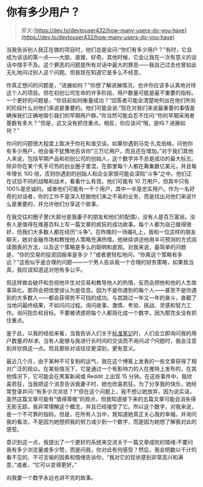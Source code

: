 # 你有多少用户？

> 原文:[https://dev.to/devtouser432/how-many-users-do-you-have](https://dev.to/devtouser432/how-many-users-do-you-have)

当我告诉别人我正在做的项目时，他们总是会问:“你们有多少用户？”有时，它会成为谈话的第一点——大胆、直接、好奇。其他时候，它会让我在一次有意义的谈话中措手不及。这个罪恶的问题是所有对话中最大的罪恶——我自己过去也曾如此无礼地问过别人这个问题。但我现在知道它是多么不经意。

你真正想问的问题是，“进展如何？”你想了解进展情况，也许你应该多认真地对待这个人的项目。但在初创公司生命的许多阶段，用户数量可能是最不重要的指标。一个更好的问题是，“你目前如何衡量成功？”回答者可能会清楚地列出在他们所处的阶段什么对他们来说是重要的。他们可能会说:“现在对我们来说最重要的事情是确保我们正确地吸引我们的早期用户群。”你当然可能会忍不住问:“你的早期采用者基数有多大？”但是，这又没有抓住重点。相反，你应该问“哦，是吗？进展如何？”

你问的问题很大程度上取决于你在和谁交谈。如果你遇到马克·扎克伯格，问他你有多少用户，他会毫不犹豫地告诉你“三万亿用户，而且还在增加。”对于我们其他人来说，包括早期产品和初创公司的创始人，这个数字并不总是成功的最大标志。除非你在某个炙手可热的创业圈子里混，在那里每个人都在筹集数亿美元，并且每年增长 100 倍，否则你遇到的创始人和企业家很可能会深陷“斗争”之中。他们正在试验不同的战略和战术，看看什么有效。他们可能有 10 万用户，但其中只有 100%是忠诚的。或者他们可能有一千个用户，其中一半是忠实用户。作为一名好奇的对话者，你的工作不是深入挖掘他们来之不易的业务，而是找出对他们来说什么是重要的，并允许他们分享这个故事。

在我交往的圈子里(大部分是我妻子的朋友和他们的配偶)，没有人是百万富翁。没有人是值得在维基百科上写一篇文章的疯狂的成功故事。每个人都为自己做得很好，但我们大多数人都在经历“斗争”。在昨晚的一场婚礼上，我和一位这样的朋友聊天，她对金融市场和教授他人策略充满热情。他继续讲述他用半可预测的方式阅读图表的方法，以及这个策略是多么的聪明和直观。对我来说，最简单的问题是，“你的交易的投资回报率是多少？”或者更轻松地问，“你离这个策略有多远？”这些似乎是合理的问题——一个男人告诉我一个合理的财务策略，如果我当真，我应该知道这对他有多公平。

但这样做会破坏和忽视他毕生对交易和教导他人的热情，反而会把他和他的人生故事简化。那将会把信使误认为是信息。因为不是你遇到的每个人——甚至不是你遇到的大多数人——都会获得势不可挡的成功。与其跳过一年又一年的奋斗，直截了当地问最终结果，不如问问过程。询问故事、激情、考验、挑战、灵感和努力工作。询问抱负和目标。不要被诱惑把每个人都简化成一个数字。因为那完全没有抓住重点。

鉴于此，以我的经验来看，当我告诉人们关于[标准笔记](https://standardnotes.com)时，人们会立即询问我的用户数量*的标准*，当有人能够与我进行长时间的交谈而不询问*这个*问题时，我会注意到并钦佩这一点。而且那些对话往往更深刻，更有意义。

最近几个月，由于某种不可复制的运气，我在这个博客上发表的一些文章获得了相对广泛的观众。在某些情况下，它是通过一个有影响力的人在推特上发布的，在其他情况下，它可能会在黑客新闻或 Reddit 上出现 15 分钟。在这些事件中，我欣喜若狂，当我把这个消息告诉我妻子时，她也欣喜若狂。为了分享我的快乐，她经常登录并问:“有多少次浏览？?"但在这个问题上，我不想让她放弃，因为说实话，虽然这篇文章可能有“值得尊敬”的观点，但我知道接下来的五篇文章可能会消失得无影无踪。我非常理解这个概念，并且已经接受了它。所以这个数字，对我来说，是一个不可靠的指标。但是，在所有人当中，我知道她真正关心我的幸福，并询问我的看法，不是因为她想把我的努力减少到一个数字，而是因为她想了解我对此的感受。

意识到这一点，我提出了一个更好的系统来交流关于一篇文章成败的情绪:不要问我有多少浏览量或多少赞，而是问我，你对此有何感受？然后，我会把数以千计的看不见的、不可言喻的因素和情绪告诉你，“我对它的现状感到非常高兴和满意，”或者，“它可以变得更好。”

向我要一个数字永远也讲不完的故事。